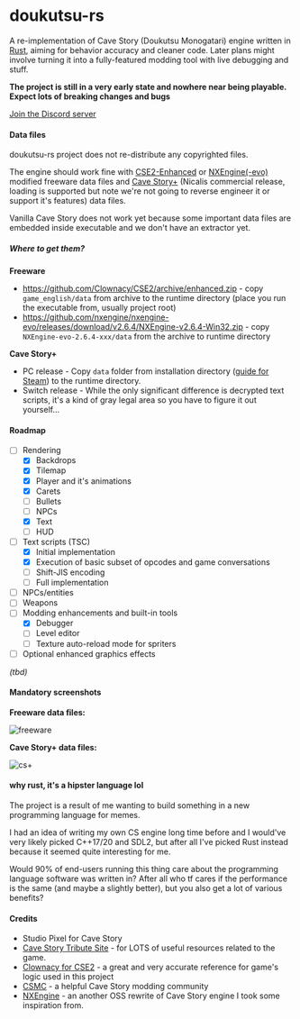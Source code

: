 # doukutsu-rs

A re-implementation of Cave Story (Doukutsu Monogatari) engine written in [Rust](https://www.rust-lang.org/), aiming for behavior accuracy and cleaner code.
Later plans might involve turning it into a fully-featured modding tool with live debugging and stuff.

**The project is still in a very early state and nowhere near being playable. Expect lots of breaking changes and bugs**

[Join the Discord server](https://discord.gg/fbRsNNB)

#### Data files

doukutsu-rs project does not re-distribute any copyrighted files. 

The engine should work fine with [CSE2-Enhanced](https://github.com/Clownacy/CSE2) or [NXEngine(-evo)](https://github.com/nxengine/nxengine-evo) modified freeware data files and [Cave Story+](https://www.nicalis.com/games/cavestory+) (Nicalis commercial release, loading is supported but note we're not going to reverse engineer it or support it's features) data files.

Vanilla Cave Story does not work yet because some important data files are embedded inside executable and we don't have an extractor yet.

##### Where to get them?

**Freeware**

- https://github.com/Clownacy/CSE2/archive/enhanced.zip - copy `game_english/data` from archive to the runtime directory (place you run the executable from, usually project root)
- https://github.com/nxengine/nxengine-evo/releases/download/v2.6.4/NXEngine-v2.6.4-Win32.zip - copy `NXEngine-evo-2.6.4-xxx/data` from the archive to runtime directory

**Cave Story+**

- PC release - Copy `data` folder from installation directory ([guide for Steam](https://steamcommunity.com/sharedfiles/filedetails/?id=760447682)) to the runtime directory.
- Switch release - While the only significant difference is decrypted text scripts, it's a kind of gray legal area so you have to figure it out yourself... 

#### Roadmap

- [ ] Rendering
  - [x] Backdrops
  - [x] Tilemap
  - [x] Player and it's animations
  - [x] Carets
  - [ ] Bullets
  - [ ] NPCs
  - [x] Text
  - [ ] HUD
- [ ] Text scripts (TSC)
  - [x] Initial implementation
  - [x] Execution of basic subset of opcodes and game conversations
  - [ ] Shift-JIS encoding
  - [ ] Full implementation
- [ ] NPCs/entities
- [ ] Weapons
- [ ] Modding enhancements and built-in tools
  - [x] Debugger
  - [ ] Level editor
  - [ ] Texture auto-reload mode for spriters
- [ ] Optional enhanced graphics effects

*(tbd)*

#### Mandatory screenshots

**Freeware data files:**

![freeware](https://i.imgur.com/oCduSsy.png)

**Cave Story+ data files:**

![cs+](https://i.imgur.com/8qbfkeb.png)

#### why rust, it's a hipster language lol

The project is a result of me wanting to build something in a new programming language for memes.

I had an idea of writing my own CS engine long time before and I would've very likely picked C++17/20 and SDL2, but after 
all I've picked Rust instead because it seemed quite interesting for me.

Would 90% of end-users running this thing care about the programming language software was written in? After all who tf cares if the performance is the same (and maybe a slightly better), but you also get a lot of various benefits?

#### Credits

- Studio Pixel for Cave Story 
- [Cave Story Tribute Site](https://cavestory.org) - for LOTS of useful resources related to the game. 
- [Clownacy for CSE2](https://github.com/Clownacy/CSE2) - a great and very accurate reference for game's logic used in this project
- [CSMC](https://discord.gg/xRsWpz6) - a helpful Cave Story modding community
- [NXEngine](https://github.com/nxengine/nxengine-evo) - an another OSS rewrite of Cave Story engine I took some inspiration from.
